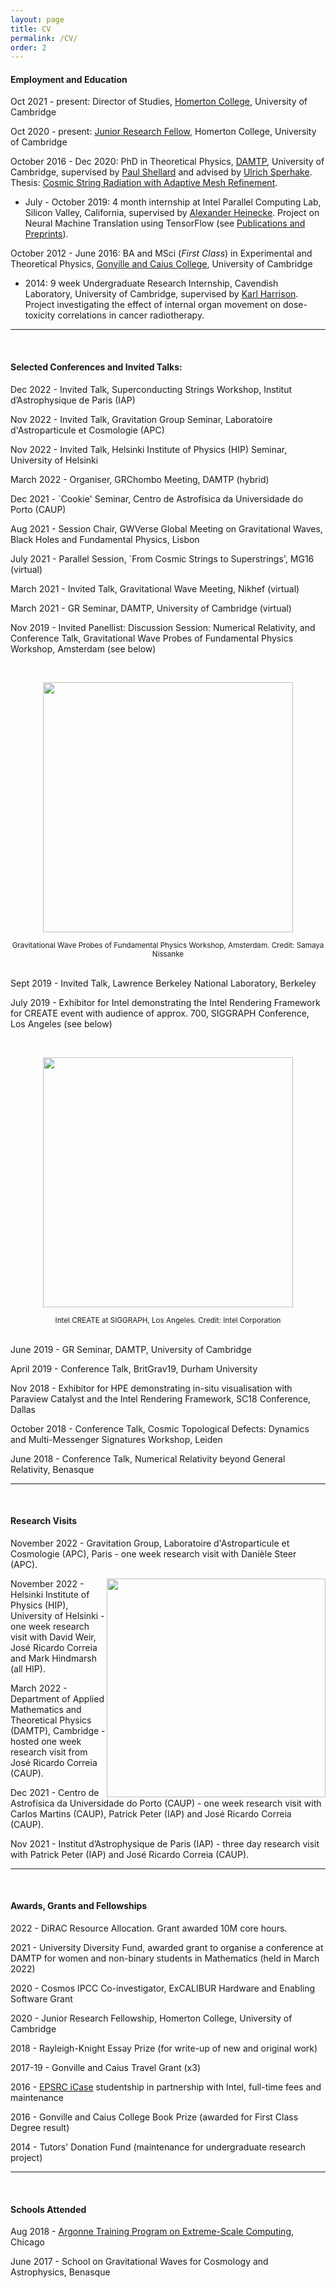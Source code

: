 ```yaml
---
layout: page
title: CV
permalink: /CV/
order: 2
---
```


#### __Employment and Education__

Oct 2021 - present:  Director of Studies, [Homerton College](https://www.homerton.cam.ac.uk/), University of Cambridge

Oct 2020 - present:  [Junior Research Fellow](https://www.homerton.cam.ac.uk/people/amelia-drew), Homerton College, University of Cambridge

October 2016 - Dec 2020:  PhD in Theoretical Physics, [DAMTP](https://www.damtp.cam.ac.uk/), University of Cambridge, supervised by [Paul Shellard](http://www.damtp.cam.ac.uk/person/eps1) and advised by [Ulrich Sperhake](https://www.damtp.cam.ac.uk/person/us248). Thesis: [Cosmic String Radiation with Adaptive Mesh Refinement](https://www.repository.cam.ac.uk/handle/1810/322596).

* July - October 2019: 4 month internship at Intel Parallel Computing Lab, Silicon Valley, California, supervised by [Alexander Heinecke](https://www.intel.com/content/www/us/en/research/researchers/alexander-heinecke.html). Project on Neural Machine Translation using TensorFlow (see [Publications and Preprints](http://localhost:4000/publications/)).

October 2012 - June 2016: BA and MSci (_First Class_) in Experimental and Theoretical Physics, [Gonville and Caius College](https://www.cai.cam.ac.uk/), University of Cambridge

* 2014: 9 week Undergraduate Research Internship, Cavendish Laboratory, University of Cambridge, supervised by [Karl Harrison](https://www.c2d3.cam.ac.uk/directory/466/dr-karl-harrison). Project investigating the effect of internal organ movement on dose-toxicity correlations in cancer radiotherapy.

***

<br/>

#### __Selected Conferences and Invited Talks:__

Dec 2022 - Invited Talk, Superconducting Strings Workshop, Institut d’Astrophysique de Paris (IAP)

Nov 2022 - Invited Talk, Gravitation Group Seminar, Laboratoire d'Astroparticule et Cosmologie (APC)

Nov 2022 - Invited Talk, Helsinki Institute of Physics (HIP)  Seminar, University of Helsinki

March 2022 - Organiser, GRChombo Meeting, DAMTP (hybrid)

Dec 2021 - `Cookie' Seminar, Centro de Astrofísica da Universidade do Porto (CAUP)

Aug 2021 - Session Chair, GWVerse Global Meeting on Gravitational Waves, Black Holes and Fundamental Physics, Lisbon

July 2021 - Parallel Session, `From Cosmic Strings to Superstrings', MG16 (virtual)

March 2021 - Invited Talk, Gravitational Wave Meeting, Nikhef (virtual)

March 2021 - GR Seminar, DAMTP, University of Cambridge (virtual)

Nov 2019 - Invited Panellist: Discussion Session: Numerical Relativity, and Conference Talk, Gravitational Wave Probes of Fundamental Physics Workshop, Amsterdam (see below)

<br/>

<p align="center"><img src="https://amelialdrew.github.io/cv/Amsterdam3.png" width="400" style="float:center"></p>

<div align="center"><sup>Gravitational Wave Probes of Fundamental Physics Workshop, Amsterdam. Credit: Samaya Nissanke</sup> </div>

<br/>

Sept 2019 - Invited Talk, Lawrence Berkeley National Laboratory, Berkeley

July 2019 - Exhibitor for Intel demonstrating the Intel Rendering Framework for CREATE event with audience of approx. 700, SIGGRAPH Conference, Los Angeles (see below)

<br/>

<p align="center"><img src="https://amelialdrew.github.io/cv/SIGGRAPH.jpg" width="400" style="float:center"></p>

<div align="center"><sup>Intel CREATE at SIGGRAPH, Los Angeles. Credit: Intel Corporation</sup> </div>

<br/>

June 2019 - GR Seminar, DAMTP, University of Cambridge

April 2019 - Conference Talk, BritGrav19, Durham University

<!--March 2019 - Talk, Cambridge-LMU Cosmology Meeting, LMU, Munich-->

Nov 2018 - Exhibitor for HPE demonstrating in-situ visualisation with Paraview Catalyst and the Intel Rendering Framework, SC18 Conference, Dallas

October 2018 - Conference Talk, Cosmic Topological Defects: Dynamics and Multi-Messenger Signatures Workshop, Leiden

June 2018 - Conference Talk, Numerical Relativity beyond General Relativity, Benasque

***

<br/>

#### __Research Visits__

November 2022 - Gravitation Group, Laboratoire d'Astroparticule et Cosmologie (APC), Paris - one week research visit with Danièle Steer (APC).

<img src="https://amelialdrew.github.io/cv/Screenshot 2023-01-09 at 10.16.32.png" width="350" style="float:right">

November 2022 - Helsinki Institute of Physics (HIP), University of Helsinki - one week research visit with David Weir, José Ricardo Correia and Mark Hindmarsh (all HIP).

March 2022 - Department of Applied Mathematics and Theoretical Physics (DAMTP), Cambridge - hosted one week research visit from José Ricardo Correia (CAUP).

Dec 2021 - Centro de Astrofísica da Universidade do Porto (CAUP) - one week research visit with Carlos Martins (CAUP), Patrick Peter (IAP) and José Ricardo Correia
(CAUP). 

Nov 2021 - Institut d’Astrophysique de Paris (IAP) - three day research visit with Patrick Peter (IAP) and José Ricardo Correia (CAUP).

***

<br/>

#### __Awards, Grants and Fellowships__

<!-- 2022 - DiRAC Resource Allocation -->

2022 - DiRAC Resource Allocation. Grant awarded 10M core hours.

2021 - University Diversity Fund, awarded grant to organise a conference at DAMTP for women and non-binary students in Mathematics (held in March 2022)

2020 - Cosmos IPCC Co-investigator, ExCALIBUR Hardware and Enabling Software Grant

2020 - Junior Research Fellowship, Homerton College, University of Cambridge

2018 - Rayleigh-Knight Essay Prize (for write-up of new and original work)

2017-19 - Gonville and Caius Travel Grant (x3)

2016 - [EPSRC iCase](https://www.ukri.org/councils/epsrc/career-and-skills-development/studentships/industrial-case/) studentship in partnership with Intel, full-time fees and maintenance

2016 - Gonville and Caius College Book Prize (awarded for First Class Degree result)

2014 - Tutors' Donation Fund (maintenance for undergraduate research project)

***

<br/>

#### __Schools Attended__

Aug 2018 - [Argonne Training Program on Extreme-Scale Computing](https://extremecomputingtraining.anl.gov/), Chicago

June 2017 - School on Gravitational Waves for Cosmology and Astrophysics, Benasque